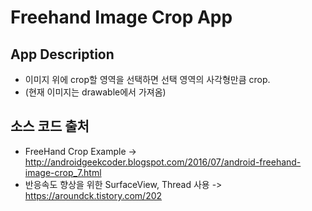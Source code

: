 # Freehand Image Crop App

## App Description
- 이미지 위에 crop할 영역을 선택하면 선택 영역의 사각형만큼 crop.
- (현재 이미지는 drawable에서 가져옴)

## 소스 코드 출처
- FreeHand Crop Example -> http://androidgeekcoder.blogspot.com/2016/07/android-freehand-image-crop_7.html
- 반응속도 향상을 위한 SurfaceView, Thread 사용 -> https://aroundck.tistory.com/202
